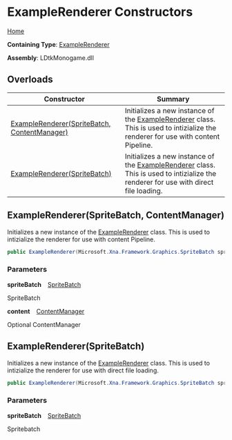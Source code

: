 # ExampleRenderer Constructors

[Home](../../../../README.md)

**Containing Type**: [ExampleRenderer](../README.md)

**Assembly**: LDtkMonogame\.dll

## Overloads

| Constructor | Summary |
| ----------- | ------- |
| [ExampleRenderer(SpriteBatch, ContentManager)](#2610860446) |  Initializes a new instance of the [ExampleRenderer](../README.md) class\. This is used to intizialize the renderer for use with content Pipeline\.  |
| [ExampleRenderer(SpriteBatch)](#2381947890) |  Initializes a new instance of the [ExampleRenderer](../README.md) class\. This is used to intizialize the renderer for use with direct file loading\.  |

<a id="2610860446"></a>

## ExampleRenderer\(SpriteBatch, ContentManager\) 

  
 Initializes a new instance of the [ExampleRenderer](../README.md) class\. This is used to intizialize the renderer for use with content Pipeline\. 

```csharp
public ExampleRenderer(Microsoft.Xna.Framework.Graphics.SpriteBatch spriteBatch, Microsoft.Xna.Framework.Content.ContentManager content)
```

### Parameters

**spriteBatch** &ensp; [SpriteBatch](https://docs.microsoft.com/en-us/dotnet/api/microsoft.xna.framework.graphics.spritebatch)

SpriteBatch

**content** &ensp; [ContentManager](https://docs.microsoft.com/en-us/dotnet/api/microsoft.xna.framework.content.contentmanager)

Optional ContentManager<a id="2381947890"></a>

## ExampleRenderer\(SpriteBatch\) 

  
 Initializes a new instance of the [ExampleRenderer](../README.md) class\. This is used to intizialize the renderer for use with direct file loading\. 

```csharp
public ExampleRenderer(Microsoft.Xna.Framework.Graphics.SpriteBatch spriteBatch)
```

### Parameters

**spriteBatch** &ensp; [SpriteBatch](https://docs.microsoft.com/en-us/dotnet/api/microsoft.xna.framework.graphics.spritebatch)

Spritebatch
